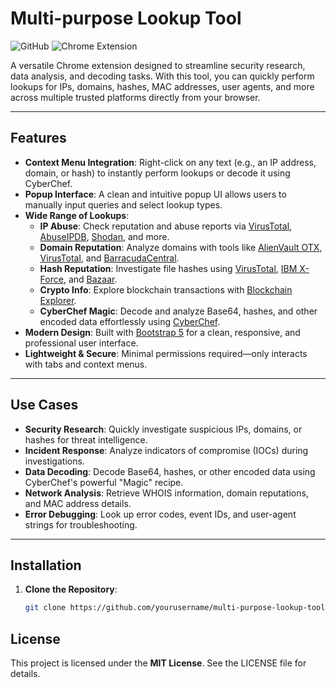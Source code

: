 # Multi-purpose Lookup Tool

![GitHub](https://img.shields.io/badge/version-1.0-blue) ![Chrome Extension](https://img.shields.io/badge/Chrome%20Extension-v3-green)

A versatile Chrome extension designed to streamline security research, data analysis, and decoding tasks. With this tool, you can quickly perform lookups for IPs, domains, hashes, MAC addresses, user agents, and more across multiple trusted platforms directly from your browser.

---

## Features

- **Context Menu Integration**: Right-click on any text (e.g., an IP address, domain, or hash) to instantly perform lookups or decode it using CyberChef.
- **Popup Interface**: A clean and intuitive popup UI allows users to manually input queries and select lookup types.
- **Wide Range of Lookups**:
  - **IP Abuse**: Check reputation and abuse reports via [VirusTotal](https://www.virustotal.com), [AbuseIPDB](https://www.abuseipdb.com), [Shodan](https://www.shodan.io), and more.
  - **Domain Reputation**: Analyze domains with tools like [AlienVault OTX](https://otx.alienvault.com), [VirusTotal](https://www.virustotal.com), and [BarracudaCentral](https://www.barracudacentral.org).
  - **Hash Reputation**: Investigate file hashes using [VirusTotal](https://www.virustotal.com), [IBM X-Force](https://exchange.xforce.ibmcloud.com), and [Bazaar](https://bazaar.abuse.ch).
  - **Crypto Info**: Explore blockchain transactions with [Blockchain Explorer](https://www.blockchain.com/explorer).
  - **CyberChef Magic**: Decode and analyze Base64, hashes, and other encoded data effortlessly using [CyberChef](https://cyberchef.org).
- **Modern Design**: Built with [Bootstrap 5](https://getbootstrap.com) for a clean, responsive, and professional user interface.
- **Lightweight & Secure**: Minimal permissions required—only interacts with tabs and context menus.

---

## Use Cases

- **Security Research**: Quickly investigate suspicious IPs, domains, or hashes for threat intelligence.
- **Incident Response**: Analyze indicators of compromise (IOCs) during investigations.
- **Data Decoding**: Decode Base64, hashes, or other encoded data using CyberChef's powerful "Magic" recipe.
- **Network Analysis**: Retrieve WHOIS information, domain reputations, and MAC address details.
- **Error Debugging**: Look up error codes, event IDs, and user-agent strings for troubleshooting.

---

## Installation

1. **Clone the Repository**:
   ```bash
   git clone https://github.com/yourusername/multi-purpose-lookup-tool.git

## License
This project is licensed under the **MIT License**. See the LICENSE file for details.
